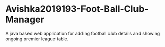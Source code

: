 # Avishka2019193-Foot-Ball-Club-Manager
A java based web application for adding football club details and showing ongoing premier league table.
